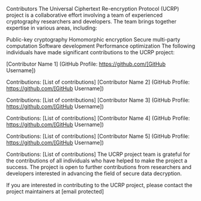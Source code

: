 Contributors
The Universal Ciphertext Re-encryption Protocol (UCRP) project is a collaborative effort involving a team of experienced cryptography researchers and developers. The team brings together expertise in various areas, including:

Public-key cryptography
Homomorphic encryption
Secure multi-party computation
Software development
Performance optimization
The following individuals have made significant contributions to the UCRP project:

[Contributor Name 1] (GitHub Profile: https://github.com/[GitHub Username])

Contributions: [List of contributions]
[Contributor Name 2] (GitHub Profile: https://github.com/[GitHub Username])

Contributions: [List of contributions]
[Contributor Name 3] (GitHub Profile: https://github.com/[GitHub Username])

Contributions: [List of contributions]
[Contributor Name 4] (GitHub Profile: https://github.com/[GitHub Username])

Contributions: [List of contributions]
[Contributor Name 5] (GitHub Profile: https://github.com/[GitHub Username])

Contributions: [List of contributions]
The UCRP project team is grateful for the contributions of all individuals who have helped to make the project a success. The project is open to further contributions from researchers and developers interested in advancing the field of secure data decryption.

If you are interested in contributing to the UCRP project, please contact the project maintainers at [email protected]